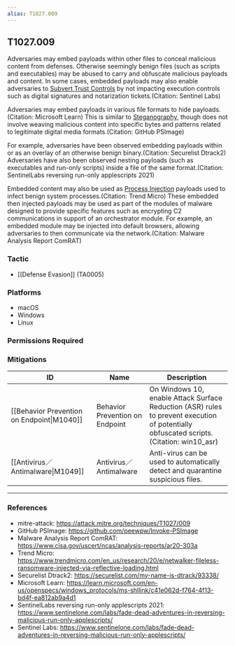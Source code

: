 ```yaml
---
alias: T1027.009
---
```


## T1027.009

Adversaries may embed payloads within other files to conceal malicious content from defenses. Otherwise seemingly benign files (such as scripts and executables) may be abused to carry and obfuscate malicious payloads and content. In some cases, embedded payloads may also enable adversaries to [Subvert Trust Controls](https://attack.mitre.org/techniques/T1553) by not impacting execution controls such as digital signatures and notarization tickets.(Citation: Sentinel Labs) 

Adversaries may embed payloads in various file formats to hide payloads.(Citation: Microsoft Learn) This is similar to [Steganography](https://attack.mitre.org/techniques/T1027/003), though does not involve weaving malicious content into specific bytes and patterns related to legitimate digital media formats.(Citation: GitHub PSImage) 

For example, adversaries have been observed embedding payloads within or as an overlay of an otherwise benign binary.(Citation: Securelist Dtrack2) Adversaries have also been observed nesting payloads (such as executables and run-only scripts) inside a file of the same format.(Citation: SentinelLabs reversing run-only applescripts 2021) 

Embedded content may also be used as [Process Injection](https://attack.mitre.org/techniques/T1055) payloads used to infect benign system processes.(Citation: Trend Micro) These embedded then injected payloads may be used as part of the modules of malware designed to provide specific features such as encrypting C2 communications in support of an orchestrator module. For example, an embedded module may be injected into default browsers, allowing adversaries to then communicate via the network.(Citation: Malware Analysis Report ComRAT)


### Tactic
- [[Defense Evasion]] (TA0005)

### Platforms
- macOS
- Windows
- Linux

### Permissions Required

### Mitigations

| ID | Name | Description |
| --- | --- | --- |
| [[Behavior Prevention on Endpoint\|M1040]] | Behavior Prevention on Endpoint | On Windows 10, enable Attack Surface Reduction (ASR) rules to prevent execution of potentially obfuscated scripts.(Citation: win10_asr) |
| [[Antivirus／Antimalware\|M1049]] | Antivirus／Antimalware | Anti-virus can be used to automatically detect and quarantine suspicious files. |


---
### References

- mitre-attack: https://attack.mitre.org/techniques/T1027/009
- GitHub PSImage: https://github.com/peewpw/Invoke-PSImage
- Malware Analysis Report ComRAT: https://www.cisa.gov/uscert/ncas/analysis-reports/ar20-303a
- Trend Micro: https://www.trendmicro.com/en_us/research/20/e/netwalker-fileless-ransomware-injected-via-reflective-loading.html
- Securelist Dtrack2: https://securelist.com/my-name-is-dtrack/93338/
- Microsoft Learn: https://learn.microsoft.com/en-us/openspecs/windows_protocols/ms-shllink/c41e062d-f764-4f13-bd4f-ea812ab9a4d1
- SentinelLabs reversing run-only applescripts 2021: https://www.sentinelone.com/labs/fade-dead-adventures-in-reversing-malicious-run-only-applescripts/
- Sentinel Labs: https://www.sentinelone.com/labs/fade-dead-adventures-in-reversing-malicious-run-only-applescripts/
